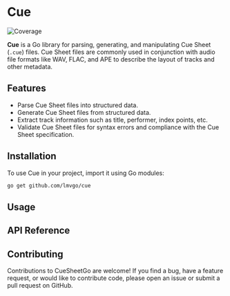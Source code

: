 # Cue
![Coverage](https://img.shields.io/badge/Coverage-96.4%25-brightgreen)

**Cue** is a Go library for parsing, generating, and manipulating Cue Sheet (`.cue`) files. Cue Sheet files are commonly
used in conjunction with audio file formats like WAV, FLAC, and APE to describe the layout of tracks and other metadata.

## Features

* Parse Cue Sheet files into structured data.
* Generate Cue Sheet files from structured data.
* Extract track information such as title, performer, index points, etc.
* Validate Cue Sheet files for syntax errors and compliance with the Cue Sheet specification.

## Installation

To use Cue in your project, import it using Go modules:

```sh
go get github.com/lmvgo/cue
```

## Usage



## API Reference



## Contributing

Contributions to CueSheetGo are welcome! If you find a bug, have a feature request, or would like to contribute code, please open an issue or submit a pull request on GitHub.
